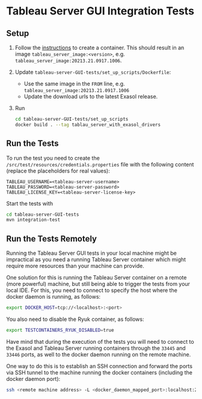 # Tableau Server GUI Integration Tests

## Setup

1. Follow the [instructions](https://help.tableau.com/current/server-linux/en-us/server-in-container_setup-tool.htm) to create a container. This should result in an image `tableau_server_image:<version>`, e.g. `tableau_server_image:20213.21.0917.1006`.
2. Update `tableau-server-GUI-tests/set_up_scripts/Dockerfile`:
   * Use the same image in the `FROM` line, e.g. `tableau_server_image:20213.21.0917.1006`
   * Update the download urls to the latest Exasol release.
4. Run

    ```bash
    cd tableau-server-GUI-tests/set_up_scripts
    docker build . --tag tablau_server_with_exasol_drivers
    ```

## Run the Tests

To run the test you need to create the `/src/test/resources/credentials.properties` file with the following content (replace the placeholders for real values):

```properties
TABLEAU_USERNAME=<tableau-server-username>
TABLEAU_PASSWORD=<tableau-server-password>
TABLEAU_LICENSE_KEY=<tableau-server-license-key>
```

Start the tests with

```sh
cd tableau-server-GUI-tests
mvn integration-test
```

## Run the Tests Remotely

Running the Tableau Server GUI tests in your local machine might be impractical as you need a running Tableau Server container which might require more resources than your machine can provide.

One solution for this is running the Tableau Server container on a remote (more powerful) machine, but still being able to trigger the tests from your local IDE. For this, you need to connect to specify the host where the docker daemon is running, as follows:

```sh
export DOCKER_HOST=tcp://<localhost>:<port>
```

You also need to disable the Ryuk container, as follows:

```sh
export TESTCONTAINERS_RYUK_DISABLED=true
```

Have mind that during the execution of the tests you will need to connect to the Exasol and Tableau Server running containers through the `33445` and `33446` ports, as well to the docker daemon running on the remote machine.

One way to do this is to establish an SSH connection and forward the ports via SSH tunnel to the machine running the docker containers (including the docker daemon port):

```sh
ssh <remote machine address> -L <docker_daemon_mapped_port>:localhost:2375 -L 33445:localhost:33445 -L 33446:localhost:33446
```
